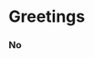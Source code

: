 <link rel="stylesheet" type='text/css' href="https://cdn.jsdelivr.net/gh/devicons/devicon@latest/devicon.min.css" />

# Greetings

### No


